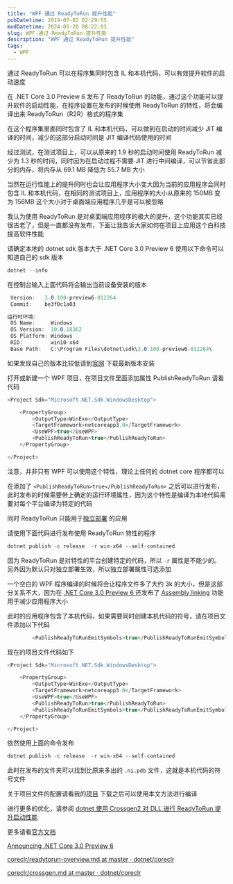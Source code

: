 ```yaml
---
title: "WPF 通过 ReadyToRun 提升性能"
pubDatetime: 2019-07-02 02:29:55
modDatetime: 2024-05-20 08:22:03
slug: WPF-通过-ReadyToRun-提升性能
description: "WPF 通过 ReadyToRun 提升性能"
tags:
  - WPF
---
```





通过 ReadyToRun 可以在程序集同时包含 IL 和本机代码，可以有效提升软件的启动速度

<!--more-->


<!-- CreateTime:2019/7/2 10:29:55 -->

<!-- csdn -->

在 .NET Core 3.0 Preview 6 发布了 ReadyToRun 的功能，通过这个功能可以提升软件的启动性能，在程序设置在发布的时候使用 ReadyToRun 的特性，将会编译出来 ReadyToRun（R2R）格式的程序集

在这个程序集里面同时包含了 IL 和本机代码，可以做到在启动的时间减少 JIT 编译的时间，减少的这部分启动时间是 JIT 编译代码使用的时间

经过测试，在测试项目上，可以从原来的 1.9 秒的启动时间使用 ReadyToRun 减少为 1.3 秒的时间，同时因为在启动过程不需要 JIT 进行中间编译，可以节省此部分的内存，将内存从 69.1 MB 降低为 55.7 MB 大小

当然在运行性能上的提升同时也会让应用程序大小变大因为当前的应用程序会同时包含 IL 和本机代码，在相同的测试项目上，应用程序的大小从原来的 150MB 变为 156MB 这个大小对于桌面端应用程序几乎是可以被忽略

我认为使用 ReadyToRun 是对桌面端应用程序的极大的提升，这个功能其实已经很古老了，但是一直都没有发布，下面让我告诉大家如何在项目上应用这个白科技提高软件性能

请确定本地的 dotnet sdk 版本大于 .NET Core 3.0 Preview 6 使用以下命令可以知道自己的 sdk 版本

```csharp
dotnet --info
```

在控制台输入上面代码将会输出当前设备安装的版本

```csharp
 Version:   3.0.100-preview6-012264
 Commit:    be3f0c1a03

运行时环境:
 OS Name:     Windows
 OS Version:  10.0.18362
 OS Platform: Windows
 RID:         win10-x64
 Base Path:   C:\Program Files\dotnet\sdk\3.0.100-preview6-012264\
```

如果发现自己的版本比较低请到[官网](https://dotnet.microsoft.com/download/dotnet-core/3.0) 下载最新版本安装

打开或新建一个 WPF 项目，在项目文件里面添加属性 PublishReadyToRun 请看代码

```csharp
<Project Sdk="Microsoft.NET.Sdk.WindowsDesktop">

    <PropertyGroup>
        <OutputType>WinExe</OutputType>
        <TargetFramework>netcoreapp3.0</TargetFramework>
        <UseWPF>true</UseWPF>
        <PublishReadyToRun>true</PublishReadyToRun>
    </PropertyGroup>

</Project>
```

注意，并非只有 WPF 可以使用这个特性，理论上任何的 dotnet core 程序都可以

在添加了 `<PublishReadyToRun>true</PublishReadyToRun>` 之后可以进行发布，此时发布的时候需要带上确定的运行环境属性，因为这个特性是编译为本地代码需要对每个平台编译为特定的代码

同时 ReadyToRun 只能用于[独立部署](https://docs.microsoft.com/dotnet/core/deploying/) 的应用

请使用下面代码进行发布使用 ReadyToRun 特性的程序

```csharp
dotnet publish -c release  -r win-x64 --self-contained
```

因为 ReadyToRun 是对特性的平台创建特定的代码，所以 `-r` 属性是不能少的。另外因为默认只对独立部署生效，所以独立部署属性可选添加

一个空白的 WPF 程序编译的时候将会让程序文件多了大约 3k 的大小，但是这部分关系不大，因为在 [.NET Core 3.0 Preview 6 ](https://devblogs.microsoft.com/dotnet/announcing-net-core-3-0-preview-6/ ) 还发布了 [Assembly linking](https://aka.ms/dotnet-illink) 功能用于减少应用程序大小

此时的应用程序包含了本机代码，如果需要同时创建本机代码的符号，请在项目文件添加以下代码

```csharp
        <PublishReadyToRunEmitSymbols>true</PublishReadyToRunEmitSymbols>
```

现在的项目文件代码如下

```csharp
<Project Sdk="Microsoft.NET.Sdk.WindowsDesktop">

    <PropertyGroup>
        <OutputType>WinExe</OutputType>
        <TargetFramework>netcoreapp3.0</TargetFramework>
        <UseWPF>true</UseWPF>
        <PublishReadyToRun>true</PublishReadyToRun>
        <PublishReadyToRunEmitSymbols>true</PublishReadyToRunEmitSymbols>
    </PropertyGroup>

</Project>
```

依然使用上面的命令发布

```csharp
dotnet publish -c release  -r win-x64 --self-contained
```

此时在发布的文件夹可以找到比原来多出的 `.ni.pdb` 文件，这就是本机代码的符号文件

关于项目文件的配置请看我的[项目](https://github.com/lindexi/lindexi_gd/tree/36d9e70722f86bc8d03385868a99fc9c7719b504/FuhelerjaihuBuqibeayay) 下载之后可以使用本文方法进行编译

进行更多的优化，请参阅 [dotnet 使用 Crossgen2 对 DLL 进行 ReadyToRun 提升启动性能](https://blog.lindexi.com/post/dotnet-%E4%BD%BF%E7%94%A8-Crossgen2-%E5%AF%B9-DLL-%E8%BF%9B%E8%A1%8C-ReadyToRun-%E6%8F%90%E5%8D%87%E5%90%AF%E5%8A%A8%E6%80%A7%E8%83%BD.html )

更多请看[官方文档](https://github.com/dotnet/coreclr/blob/master/Documentation/botr/readytorun-overview.md) 

[Announcing .NET Core 3.0 Preview 6 ](https://devblogs.microsoft.com/dotnet/announcing-net-core-3-0-preview-6/ )

[coreclr/readytorun-overview.md at master · dotnet/coreclr](https://github.com/dotnet/coreclr/blob/master/Documentation/botr/readytorun-overview.md )

[coreclr/crossgen.md at master · dotnet/coreclr](https://github.com/dotnet/coreclr/blob/master/Documentation/building/crossgen.md )

